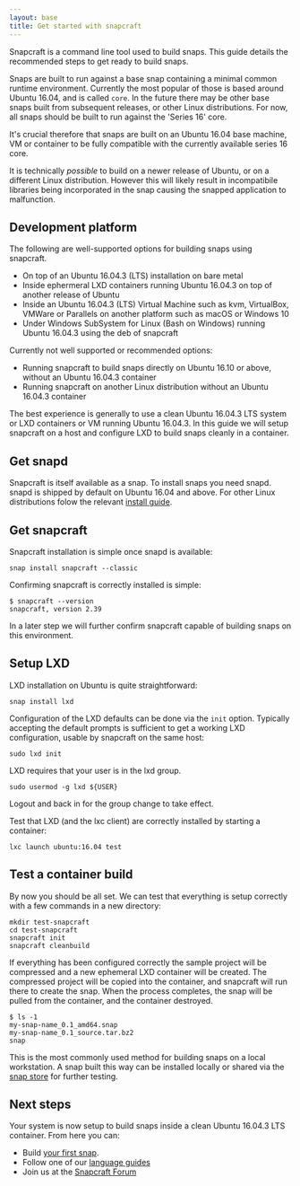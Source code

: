 ```yaml
---
layout: base
title: Get started with snapcraft
---
```


Snapcraft is a command line tool used to build snaps. This guide details the recommended steps to get ready to build snaps.

Snaps are built to run against a base snap containing a minimal common runtime environment. Currently the most popular of those is based around Ubuntu 16.04, and is called `core`. In the future there may be other base snaps built from subsequent releases, or other Linux distributions. For now, all snaps should be built to run against the 'Series 16' core.

It's crucial therefore that snaps are built on an Ubuntu 16.04 base machine, VM or container to be fully compatible with the currently available series 16 core. 

It is technically *possible* to build on a newer release of Ubuntu, or on a different Linux distribution. However this will likely result in incompatibile libraries being incorporated in the snap causing the snapped application to malfunction.

## Development platform

The following are well-supported options for building snaps using snapcraft.

  * On top of an Ubuntu 16.04.3 (LTS) installation on bare metal
  * Inside ephermeral LXD containers running Ubuntu 16.04.3 on top of another release of Ubuntu 
  * Inside an Ubuntu 16.04.3 (LTS) Virtual Machine such as kvm, VirtualBox, VMWare or Parallels on another platform such as macOS or Windows 10
  * Under Windows SubSystem for Linux (Bash on Windows) running Ubuntu 16.04.3 using the deb of snapcraft

Currently not well supported or recommended options:

  * Running snapcraft to build snaps directly on Ubuntu 16.10 or above, without an Ubuntu 16.04.3 container 
  * Running snapcraft on another Linux distribution without an Ubuntu 16.04.3 container

The best experience is generally to use a clean Ubuntu 16.04.3 LTS system or LXD containers or VM running Ubuntu 16.04.3. In this guide we will setup snapcraft on a host and configure LXD to build snaps cleanly in a container.

## Get snapd

Snapcraft is itself available as a snap. To install snaps you need snapd. snapd is shipped by default on Ubuntu 16.04 and above. For other Linux distributions folow the relevant [install guide](/core/install).

## Get snapcraft

Snapcraft installation is simple once snapd is available:

`snap install snapcraft --classic`

Confirming snapcraft is correctly installed is simple:

```
$ snapcraft --version
snapcraft, version 2.39
```

In a later step we will further confirm snapcraft capable of building snaps on this environment.

## Setup LXD

LXD installation on Ubuntu is quite straightforward:

`snap install lxd`

Configuration of the LXD defaults can be done via the `init` option. Typically accepting the default prompts is sufficient to get a working LXD configuration, usable by snapcraft on the same host:

`sudo lxd init`

LXD requires that your user is in the lxd group. 

`sudo usermod -g lxd ${USER}`

Logout and back in for the group change to take effect.

Test that LXD (and the lxc client) are correctly installed by starting a container:

`lxc launch ubuntu:16.04 test`

## Test a container build

By now you should be all set. We can test that everything is setup correctly with a few commands in a new directory:

```
mkdir test-snapcraft
cd test-snapcraft
snapcraft init
snapcraft cleanbuild
```

If everything has been configured correctly the sample project will be compressed and a new ephemeral LXD container will be created. The compressed project will be copied into the container, and snapcraft will run there to create the snap. When the process completes, the snap will be pulled from the container, and the container destroyed.

```
$ ls -1
my-snap-name_0.1_amd64.snap
my-snap-name_0.1_source.tar.bz2
snap
```

This is the most commonly used method for building snaps on a local workstation. A snap built this way can be installed locally or shared via the [snap store](/build-snaps/publish) for further testing. 

## Next steps

Your system is now setup to build snaps inside a clean Ubuntu 16.04.3 LTS container. From here you can:

  * Build [your first snap](/build-snaps/your-first-snap). 
  * Follow one of our [language guides](/build-snaps/languages)
  * Join us at the [Snapcraft Forum](https://forum.snapcraft.io/)

